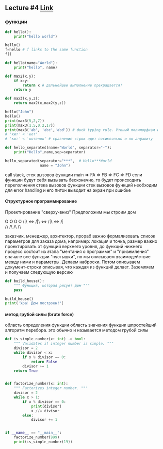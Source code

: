 ## Lecture #4 [Link](https://www.youtube.com/watch?v=DvsCUI5FNnI)
### функции
```python
def hello():
    print("hello world")

hello()
f=hello # f links to the same function
f()
```

```python
def hello(name="World"):
    print("hello", name)

def max2(x,y):
    if x>y:
        return x # дальнейшее выполнение прекращается!
    return y

def max3(x,y,z):
    return max2(x,max2(y,z))

hello("John")
hello()
print(max3(5,2,7))
print(max3(1.5,0.2,17))
print(max3('ab', 'abc','abd')) # duck typing rule. Утиный полиморфизм или утиные типизация. "Если что-то плавает как утка, крякает как утка, то это утка"
# 'кит' < 'кот'
# 'кот' < 'котенок' # сравнение строк идет посимвольно и по алфавиту
```

```python
def hello_separated(name="World", separator="-"):
    print("Hello",name,sep=separator)

hello_separated(separator="***",  # Hello***World
                name = "John")
```
call stack, стек вызовов функции
main => FA => FB => FC => FD
если функции будут себя вызывать бесконечно, то будет происходить переполнения стека вызовов функции
стек вызовов функций необходим для error handling и его питон выводит на экран при ошибке

#### Структурное программирование

Проектирование "сверху-вниз"
Предположим мы строим дом

O       O        O        O
/|\ <=> /|\  <=> /|\  <=> /|\
/\      /\       /\       /\

заказчик, менеджер, архитектор, прораб
важно формализовать список параметров для заказа дома, например: локация и точка, размер
важно проектировать от функций верхнего уровня, до функций нижнего
процесс состоит из этапа "мечтания о программе" и "приземления"
вначале все функции "пустышки", но мы описываем взаимодействие между ними и параметры. Делаем наброски.
Потом описываем документ-строки описывая, что каждая из функций делает. Заземляем и получаем следующую версию

```python
def build_house():
    """ Функция, которая рисует дом """
    pass

build_house()
print('Ура! Дом построен!')
```
#### метод грубой силы (brute force)

область определения функции
область значения функции
шпростейший алгоритм перебора. это обычно и называется методом грубой силы

```python
def is_simple_number(x: int) -> bool:
    """ Validates if integer number is simple. """
    divisor = 2
    while divisor < x:
        if x % divisor == 0:
            return False
        divisor += 1
    return True


def factorize_number(x: int):
    """ Factorizes integer number. """
    divisor = 2
    while x > 1:
        if x % divisor == 0:
            print(divisor)
            x //= divisor
        else:
            divisor += 1


if __name__ == "__main__":
    factorize_number(999)
    print(is_simple_number(19))
```
